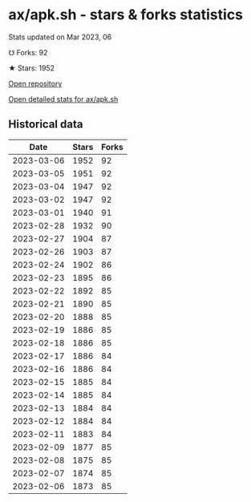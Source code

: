 # ax/apk.sh - stars & forks statistics

Stats updated on Mar 2023, 06

☋ Forks: 92

★ Stars: 1952

[Open repository](https://github.com/ax/apk.sh)

[Open detailed stats for ax/apk.sh](https://reviewgithub.com/rep/ax/apk.sh)

## Historical data
| Date | Stars | Forks |
|------|-------|-------|
| 2023-03-06 | 1952 | 92 | 
| 2023-03-05 | 1951 | 92 | 
| 2023-03-04 | 1947 | 92 | 
| 2023-03-02 | 1947 | 92 | 
| 2023-03-01 | 1940 | 91 | 
| 2023-02-28 | 1932 | 90 | 
| 2023-02-27 | 1904 | 87 | 
| 2023-02-26 | 1903 | 87 | 
| 2023-02-24 | 1902 | 86 | 
| 2023-02-23 | 1895 | 86 | 
| 2023-02-22 | 1892 | 85 | 
| 2023-02-21 | 1890 | 85 | 
| 2023-02-20 | 1888 | 85 | 
| 2023-02-19 | 1886 | 85 | 
| 2023-02-18 | 1886 | 85 | 
| 2023-02-17 | 1886 | 84 | 
| 2023-02-16 | 1886 | 84 | 
| 2023-02-15 | 1885 | 84 | 
| 2023-02-14 | 1885 | 84 | 
| 2023-02-13 | 1884 | 84 | 
| 2023-02-12 | 1884 | 84 | 
| 2023-02-11 | 1883 | 84 | 
| 2023-02-09 | 1877 | 85 | 
| 2023-02-08 | 1875 | 85 | 
| 2023-02-07 | 1874 | 85 | 
| 2023-02-06 | 1873 | 85 | 

